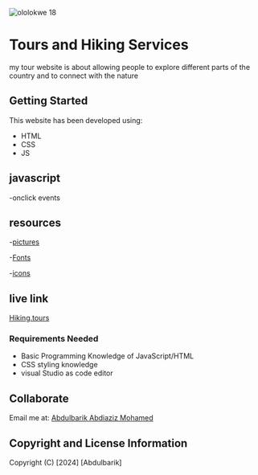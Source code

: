 
![ololokwe 18](https://github.com/Abdulbariky/my-tours-website/assets/162283176/c4a79510-6bde-4521-83ea-6171684053dd)

# Tours and Hiking Services

my tour website is about allowing people to explore different parts of the country and to connect with the nature

## Getting Started
This website has been developed using:

* HTML
* CSS
* JS

## javascript

-onclick events

## resources
-[pictures](https://www.freepik.com)

-[Fonts](https://fonts.google.com)

-[icons](https://boxicons.com)

## live link

[Hiking.tours](https://abdulbariky.github.io/my-tours-website)
 
 ### Requirements Needed

 - Basic Programming Knowledge of JavaScript/HTML
 - CSS styling knowledge
 - visual Studio as code editor

 ## Collaborate
 Email me at: [Abdulbarik Abdiaziz Mohamed](abdulbariky000@gmail.com)

 ## Copyright and License Information
Copyright (C) [2024] [Abdulbarik]
